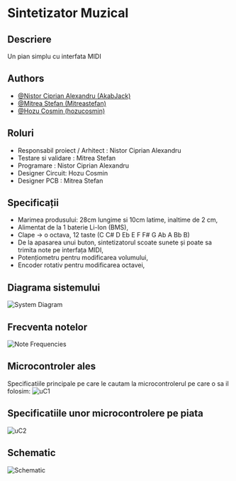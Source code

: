 
# Sintetizator Muzical
## Descriere

Un pian simplu cu interfata MIDI

## Authors

- [@Nistor Ciprian Alexandru (AkabJack)](https://github.com/AkabJack)
- [@Mitrea Stefan (Mitreastefan)](https://github.com/Mitreastefan)
- [@Hozu Cosmin (hozucosmin)](https://github.com/hozucosmin)

## Roluri

- Responsabil proiect / Arhitect : Nistor Ciprian Alexandru
- Testare si validare : Mitrea Stefan
- Programare : Nistor Ciprian Alexandru
- Designer Circuit: Hozu Cosmin
- Designer PCB : Mitrea Stefan

## Specificații

- Marimea produsului: 28cm lungime si 10cm latime, inaltime de 2 cm,
- Alimentat de la 1 baterie Li-Ion (BMS),
- Clape -> o octava, 12 taste (C C# D Eb E F F# G Ab A Bb B)
- De la apasarea unui buton, sintetizatorul scoate sunete și poate sa trimita note pe interfața MIDI,
- Potențiometru pentru modificarea volumului,
- Encoder rotativ pentru modificarea octavei,

## Diagrama sistemului

![System Diagram](https://github.com/etc-uc/SintetizatorMuzical/blob/main/Datasheet/Diagrama%20de%20sistem.png)

## Frecventa notelor

![Note Frequencies](https://github.com/etc-uc/SintetizatorMuzical/blob/main/Datasheet/Note%20frequencies.png)


## Microcontroler ales
Specificatiile principale pe care le cautam la microcontrolerul pe care o sa il folosim:
![uC1](https://github.com/etc-uc/SintetizatorMuzical/blob/main/Datasheet/Alegere-uC-1.png)

## Specificatiile unor microcontrolere pe piata
![uC2](https://github.com/etc-uc/SintetizatorMuzical/blob/main/Datasheet/Alegere-uC-2.png)

## Schematic
![Schematic](https://github.com/etc-uc/SintetizatorMuzical/blob/main/Schematic/SintetizatorSchema-1.png)
